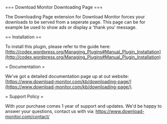 === Download Monitor Downloading Page ===

The Downloading Page extension for Download Monitor forces your downloads to be served from a seperate page. This page can be for example be used to show ads or display a 'thank you' message.

== Installation ==

To install this plugin, please refer to the guide here: [http://codex.wordpress.org/Managing_Plugins#Manual_Plugin_Installation](http://codex.wordpress.org/Managing_Plugins#Manual_Plugin_Installation)

= Documentation =

We've got a detailed documentation page up at out website: [https://www.download-monitor.com/kb/downloading-page/](https://www.download-monitor.com/kb/downloading-page/).

= Support Policy =

With your purchase comes 1 year of support and updates. We'd be happy to answer your questions, contact us with via: https://www.download-monitor.com/contact/